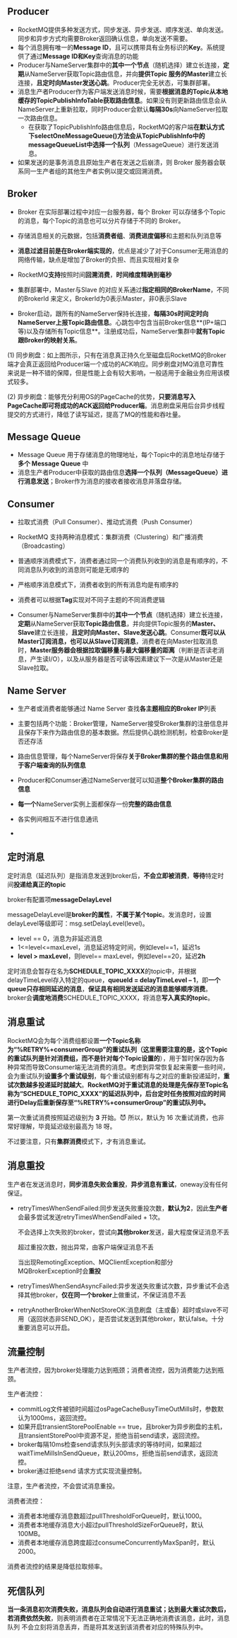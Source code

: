 ## Producer

* RocketMQ提供多种发送方式，同步发送、异步发送、顺序发送、单向发送。同步和异步方式均需要Broker返回确认信息，单向发送不需要。
* 每个消息拥有唯一的**Message ID**，且可以携带具有业务标识的**Key**。系统提供了通过**Message ID和Key**查询消息的功能
* Producer与NameServer集群中的**其中一个节点**（随机选择）建立长连接，**定期**从NameServer获取Topic路由信息，并向**提供Topic 服务的Master**建立长连接，**且定时向Master发送心跳**。Producer完全无状态，可集群部署。
* 消息生产者Producer作为客户端发送消息时候，需要**根据消息的Topic从本地缓存的TopicPublishInfoTable获取路由信息**。如果没有则更新路由信息会从NameServer上重新拉取，同时Producer会默认**每隔30s**向NameServer拉取一次路由信息。
  * 在获取了TopicPublishInfo路由信息后，RocketMQ的客户端**在默认方式下selectOneMessageQueue()**方法会从TopicPublishInfo中的**messageQueueList中选择一个队列**（MessageQueue）进行发送消息。
* 如果发送的是事务消息且原始生产者在发送之后崩溃，则 Broker 服务器会联系同一生产者组的其他生产者实例以提交或回溯消费。

## Broker

* Broker 在实际部署过程中对应一台服务器，每个 Broker 可以存储多个Topic的消息，每个Topic的消息也可以分片存储于不同的 Broker。

* 存储消息相关的元数据，包括**消费者组**、**消费进度偏移**和主题和队列消息等
* **消息过滤目前是在Broker端实现的**，优点是减少了对于Consumer无用消息的网络传输，缺点是增加了Broker的负担、而且实现相对复杂
* RocketMQ**支持**按照时间**回溯消费**，**时间维度精确到毫秒**
* 集群部署中，Master与Slave 的对应关系通过**指定相同的BrokerName**，不同的BrokerId 来定义，BrokerId为0表示Master，非0表示Slave
* Broker启动，跟所有的NameServer保持长连接，**每隔30s时间定时向NameServer上报Topic路由信息**。心跳包中包含当前Broker信息**(IP+端口等)以及存储所有Topic信息**。注册成功后，NameServer集群中**就有Topic跟Broker的映射关系**。

(1) 同步刷盘：如上图所示，只有在消息真正持久化至磁盘后RocketMQ的Broker端才会真正返回给Producer端一个成功的ACK响应。同步刷盘对MQ消息可靠性来说是一种不错的保障，但是性能上会有较大影响，一般适用于金融业务应用该模式较多。

(2) 异步刷盘：能够充分利用OS的PageCache的优势，**只要消息写入PageCache即可将成功的ACK返回给Producer端**。消息刷盘采用后台异步线程提交的方式进行，降低了读写延迟，提高了MQ的性能和吞吐量。

## Message Queue

* Message Queue 用于存储消息的物理地址，每个Topic中的消息地址存储于**多个 Message Queue** 中
* 消息生产者Producer中获取的路由信息**选择一个队列（MessageQueue）进行消息发送**；Broker作为消息的接收者接收消息并落盘存储。

## Consumer 

* 拉取式消费（Pull Consumer）、推动式消费（Push Consumer）
* RocketMQ 支持两种消息模式：集群消费（Clustering）和广播消费（Broadcasting）
* 普通顺序消费模式下，消费者通过同一个消费队列收到的消息是有顺序的，不同消息队列收到的消息则可能是无顺序的
* 严格顺序消息模式下，消费者收到的所有消息均是有顺序的
* 消费者可以根据**Tag**实现对不同子主题的不同消费逻辑



* Consumer与NameServer集群中的**其中一个节点**（随机选择）建立长连接，**定期**从NameServer获取**Topic路由信息**，并向提供Topic服务的**Master、Slave**建立长连接，**且定时向Master、Slave发送心跳**。Consumer**既可以从Master订阅消息，也可以从Slave订阅消息**，消费者在向Master拉取消息时，**Master服务器会根据拉取偏移量与最大偏移量的距离**（判断是否读老消息，产生读I/O），以及从服务器是否可读等因素建议下一次是从Master还是Slave拉取。

## Name Server

* 生产者或消费者能够通过 Name Server 查找**各主题相应的Broker IP**列表

* 主要包括两个功能：Broker管理，NameServer接受Broker集群的注册信息并且保存下来作为路由信息的基本数据。然后提供心跳检测机制，检查Broker是否还存活
* 路由信息管理，每个NameServer将保存**关于Broker集群的整个路由信息和用于客户端查询的队列信息**
* Producer和Conumser通过NameServer就可以知道**整个Broker集群的路由信息**
* **每一个**NameServer实例上面都保存一份**完整的路由信息**
* 各实例间相互不进行信息通讯
* 

## 定时消息

定时消息（延迟队列）是指消息发送到broker后，**不会立即被消费**，**等待**特定时间**投递给真正的topic**

broker有配置项**messageDelayLevel**

messageDelayLevel是**broker的属性**，**不属于某个topic**。发消息时，设置delayLevel等级即可：msg.setDelayLevel(level)。

- level == 0，消息为非延迟消息
- 1<=level<=maxLevel，消息延迟特定时间，例如level==1，延迟1s
- **level > maxLevel**，则level== maxLevel，例如level==20，延迟**2h**

定时消息会暂存在名为**SCHEDULE_TOPIC_XXXX**的topic中，并根据delayTimeLevel存入特定的queue，**queueId = delayTimeLevel – 1**，即**一个queue只存相同延迟的消息**，**保证具有相同发送延迟的消息能够顺序消费**。broker会**调度地消费**SCHEDULE_TOPIC_XXXX，将消息**写入真实的topic**。



## 消息重试

RocketMQ会为每个消费组都设置**一个Topic名称为“%RETRY%+consumerGroup”**的重试队列（这里需要注意的是，这个**Topic的重试队列是针对消费组，而不是针对每个Topic设置的**），用于暂时保存因为各种异常而导致Consumer端无法消费的消息。考虑到异常恢复起来需要一些时间，会为重试队列**设置多个重试级别**，每个重试级别都有与之对应的重新投递延时，**重试次数越多投递延时就越大**。**RocketMQ对于重试消息的处理是先保存至Topic名称为“SCHEDULE_TOPIC_XXXX”的延迟队列中，后台定时任务按照对应的时间进行Delay后重新保存至“%RETRY%+consumerGroup”的重试队列中。**

第一次重试消费按照延迟级别为 **3** 开始。😈 所以，默认为 16 次重试消费，也非常好理解，毕竟延迟级别最高为 18 呀。

不过要注意，只有**集群消费**模式下，才有消息重试。

## 消息重投

生产者在发送消息时，**同步消息失败会重投**，**异步消息有重试**，oneway没有任何保证。

* retryTimesWhenSendFailed:同步发送失败重投次数，**默认为2**，因此**生产者**会最多尝试发送retryTimesWhenSendFailed + 1次。

  不会选择上次失败的broker，尝试向**其他broker**发送，最大程度保证消息不丢

  超过重投次数，抛出异常，由客户端保证消息不丢

  当出现RemotingException、MQClientException和部分MQBrokerException时会**重投**

* retryTimesWhenSendAsyncFailed:异步发送失败重试次数，异步重试不会选择其他broker，**仅在同一个broker**上做重试，不保证消息不丢

* retryAnotherBrokerWhenNotStoreOK:消息刷盘（主或备）超时或slave不可用（返回状态非SEND_OK），是否尝试发送到其他broker，默认false。十分重要消息可以开启。

##  流量控制

生产者流控，因为broker处理能力达到瓶颈；消费者流控，因为消费能力达到瓶颈。

生产者流控：

- commitLog文件被锁时间超过osPageCacheBusyTimeOutMills时，参数默认为1000ms，返回流控。
- 如果开启transientStorePoolEnable == true，且broker为异步刷盘的主机，且transientStorePool中资源不足，拒绝当前send请求，返回流控。
- broker每隔10ms检查send请求队列头部请求的等待时间，如果超过waitTimeMillsInSendQueue，默认200ms，拒绝当前send请求，返回流控。
- broker通过拒绝send 请求方式实现流量控制。

注意，生产者流控，不会尝试消息重投。

消费者流控：

- 消费者本地缓存消息数超过pullThresholdForQueue时，默认1000。
- 消费者本地缓存消息大小超过pullThresholdSizeForQueue时，默认100MB。
- 消费者本地缓存消息跨度超过consumeConcurrentlyMaxSpan时，默认2000。

消费者流控的结果是降低拉取频率。



## 死信队列

**当一条消息初次消费失败，消息队列会自动进行消息重试；达到最大重试次数后，若消费依然失败**，则表明消费者在正常情况下无法正确地消费该消息，此时，消息队列 不会立刻将消息丢弃，而是将其发送到该消费者对应的特殊队列中。

